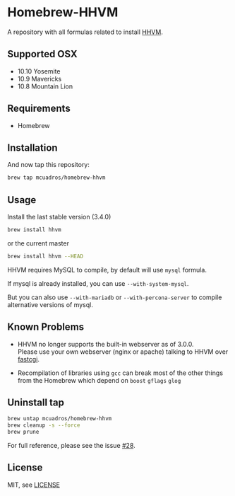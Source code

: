 # Homebrew-HHVM

A repository with all formulas related to install [HHVM](https://github.com/facebook/hhvm).

Supported OSX
------------
* 10.10 Yosemite
* 10.9 Mavericks
* 10.8 Mountain Lion

Requirements
------------

* Homebrew

Installation
------------

And now tap this repository:

```sh
brew tap mcuadros/homebrew-hhvm
```

Usage
-----

Install the last stable version (3.4.0)

```sh
brew install hhvm
```

or the current master

```sh
brew install hhvm --HEAD
```

HHVM requires MySQL to compile, by default will use `mysql` formula.

If mysql is already installed, you can use `--with-system-mysql`.

But you can also use `--with-mariadb` or `--with-percona-server` to compile alternative versions of mysql.

Known Problems
-----

* HHVM no longer supports the built-in webserver as of 3.0.0.  
  Please use your own webserver (nginx or apache) talking to HHVM over [fastcgi](https://github.com/facebook/hhvm/wiki/FastCGI).

* Recompilation of libraries using `gcc` can break most of the other things from the Homebrew which depend on `boost` `gflags` `glog`

Uninstall tap
------------

```sh
brew untap mcuadros/homebrew-hhvm
brew cleanup -s --force
brew prune
```

For full reference, please see the issue [#28](https://github.com/mcuadros/homebrew-hhvm/issues/28).

License
-------

MIT, see [LICENSE](LICENSE)
